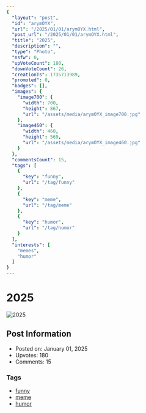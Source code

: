 ```yaml
---
{
  "layout": "post",
  "id": "arymOYX",
  "url": "/2025/01/01/arymOYX.html",
  "post_url": "/2025/01/01/arymOYX.html",
  "title": "2025",
  "description": "",
  "type": "Photo",
  "nsfw": 0,
  "upVoteCount": 180,
  "downVoteCount": 26,
  "creationTs": 1735713989,
  "promoted": 0,
  "badges": [],
  "images": {
    "image700": {
      "width": 700,
      "height": 867,
      "url": "/assets/media/arymOYX_image700.jpg"
    },
    "image460": {
      "width": 460,
      "height": 569,
      "url": "/assets/media/arymOYX_image460.jpg"
    }
  },
  "commentsCount": 15,
  "tags": [
    {
      "key": "funny",
      "url": "/tag/funny"
    },
    {
      "key": "meme",
      "url": "/tag/meme"
    },
    {
      "key": "humor",
      "url": "/tag/humor"
    }
  ],
  "interests": [
    "memes",
    "humor"
  ]
}
---
```


# 2025

![2025](/assets/media/arymOYX_image700.jpg)

## Post Information

- Posted on: January 01, 2025
- Upvotes: 180
- Comments: 15

### Tags

- [funny](/tag/funny)
- [meme](/tag/meme)
- [humor](/tag/humor)
